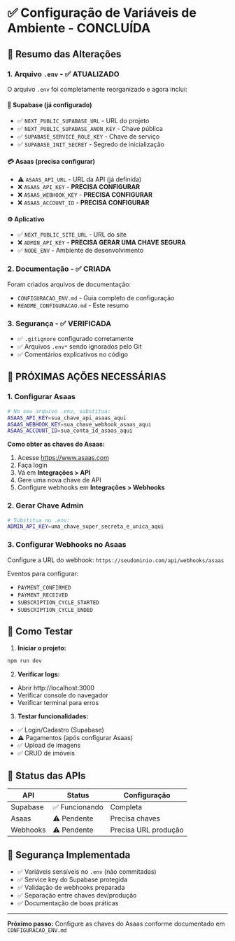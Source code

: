 # ✅ Configuração de Variáveis de Ambiente - CONCLUÍDA

## 📝 Resumo das Alterações

### 1. Arquivo `.env` - ✅ ATUALIZADO

O arquivo `.env` foi completamente reorganizado e agora inclui:

#### 🔹 Supabase (já configurado)
- ✅ `NEXT_PUBLIC_SUPABASE_URL` - URL do projeto
- ✅ `NEXT_PUBLIC_SUPABASE_ANON_KEY` - Chave pública  
- ✅ `SUPABASE_SERVICE_ROLE_KEY` - Chave de serviço
- ✅ `SUPABASE_INIT_SECRET` - Segredo de inicialização

#### 💳 Asaas (precisa configurar)
- ⚠️ `ASAAS_API_URL` - URL da API (já definida)
- ❌ `ASAAS_API_KEY` - **PRECISA CONFIGURAR**
- ❌ `ASAAS_WEBHOOK_KEY` - **PRECISA CONFIGURAR**  
- ❌ `ASAAS_ACCOUNT_ID` - **PRECISA CONFIGURAR**

#### ⚙️ Aplicativo
- ✅ `NEXT_PUBLIC_SITE_URL` - URL do site
- ❌ `ADMIN_API_KEY` - **PRECISA GERAR UMA CHAVE SEGURA**
- ✅ `NODE_ENV` - Ambiente de desenvolvimento

### 2. Documentação - ✅ CRIADA

Foram criados arquivos de documentação:
- `CONFIGURACAO_ENV.md` - Guia completo de configuração
- `README_CONFIGURACAO.md` - Este resumo

### 3. Segurança - ✅ VERIFICADA

- ✅ `.gitignore` configurado corretamente
- ✅ Arquivos `.env*` sendo ignorados pelo Git
- ✅ Comentários explicativos no código

## 🚨 PRÓXIMAS AÇÕES NECESSÁRIAS

### 1. Configurar Asaas
```bash
# No seu arquivo .env, substitua:
ASAAS_API_KEY=sua_chave_api_asaas_aqui
ASAAS_WEBHOOK_KEY=sua_chave_webhook_asaas_aqui  
ASAAS_ACCOUNT_ID=sua_conta_id_asaas_aqui
```

**Como obter as chaves do Asaas:**
1. Acesse https://www.asaas.com
2. Faça login
3. Vá em **Integrações > API**
4. Gere uma nova chave de API
5. Configure webhooks em **Integrações > Webhooks**

### 2. Gerar Chave Admin
```bash
# Substitua no .env:
ADMIN_API_KEY=uma_chave_super_secreta_e_unica_aqui
```

### 3. Configurar Webhooks no Asaas
Configure a URL do webhook: `https://seudominio.com/api/webhooks/asaas`

Eventos para configurar:
- `PAYMENT_CONFIRMED`
- `PAYMENT_RECEIVED` 
- `SUBSCRIPTION_CYCLE_STARTED`
- `SUBSCRIPTION_CYCLE_ENDED`

## 🧪 Como Testar

1. **Iniciar o projeto:**
```bash
npm run dev
```

2. **Verificar logs:**
- Abrir http://localhost:3000
- Verificar console do navegador
- Verificar terminal para erros

3. **Testar funcionalidades:**
- ✅ Login/Cadastro (Supabase)
- ⚠️ Pagamentos (após configurar Asaas)
- ✅ Upload de imagens
- ✅ CRUD de imóveis

## 📱 Status das APIs

| API | Status | Configuração |
|-----|--------|-------------|
| Supabase | ✅ Funcionando | Completa |
| Asaas | ⚠️ Pendente | Precisa chaves |
| Webhooks | ⚠️ Pendente | Precisa URL produção |

## 🔐 Segurança Implementada

- ✅ Variáveis sensíveis no `.env` (não commitadas)
- ✅ Service key do Supabase protegida
- ✅ Validação de webhooks preparada
- ✅ Separação entre chaves dev/produção
- ✅ Documentação de boas práticas

---

**Próximo passo:** Configure as chaves do Asaas conforme documentado em `CONFIGURACAO_ENV.md` 